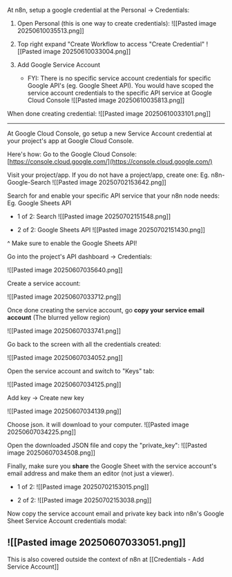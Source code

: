 At n8n, setup a google credential at the Personal → Credentials:
1. Open Personal (this is one way to create credentials):
   ![[Pasted image 20250610035513.png]]

2. Top right expand "Create Workflow to access "Create Credential"
	![[Pasted image 20250610033004.png]]

3. Add Google Service Account
   - FYI: There is no specific service account credentials for specific Google API's (eg. Google Sheet API). You would have scoped the service account credentials to the specific API service at Google Cloud Console
   ![[Pasted image 20250610035813.png]]

When done creating credential:
![[Pasted image 20250610033101.png]]

---

At Google Cloud Console, go setup a new Service Account credential at your project's app at Google Cloud Console.

Here's how:
Go to the Google Cloud Console:
[https://console.cloud.google.com/](https://console.cloud.google.com/)

Visit your project/app. If you do not have a project/app, create one:
Eg. n8n-Google-Search
![[Pasted image 20250702153642.png]]

Search for and enable your specific API service that your n8n node needs: 
Eg. Google Sheets API

- 1 of 2: Search
![[Pasted image 20250702151548.png]]

- 2 of 2: Google Sheets API
![[Pasted image 20250702151430.png]]

^ Make sure to enable the Google Sheets API!

Go into the project's API dashboard -> Credentials:

![[Pasted image 20250607035640.png]]

Create a service account:

![[Pasted image 20250607033712.png]]

  
Once done creating the service account, go **copy your service email account** (The blurred yellow region)

![[Pasted image 20250607033741.png]]

Go back to the screen with all the credentials created:

![[Pasted image 20250607034052.png]]

Open the service account and switch to "Keys" tab:

![[Pasted image 20250607034125.png]]

  
Add key → Create new key

![[Pasted image 20250607034139.png]]

  

Choose json. it will download to your computer.
![[Pasted image 20250607034225.png]]


Open the downloaded JSON file and copy the "private_key":
![[Pasted image 20250607034508.png]]

Finally, make sure you **share** the Google Sheet with the service account's email address and make them an editor (not just a viewer).

- 1 of 2:
![[Pasted image 20250702153015.png]]

- 2 of 2:
![[Pasted image 20250702153038.png]]

Now copy the service account email and private key back into n8n's Google Sheet Service Account credentials modal:

![[Pasted image 20250607033051.png]]
---

This is also covered outside the context of n8n at [[Credentials - Add Service Account]]